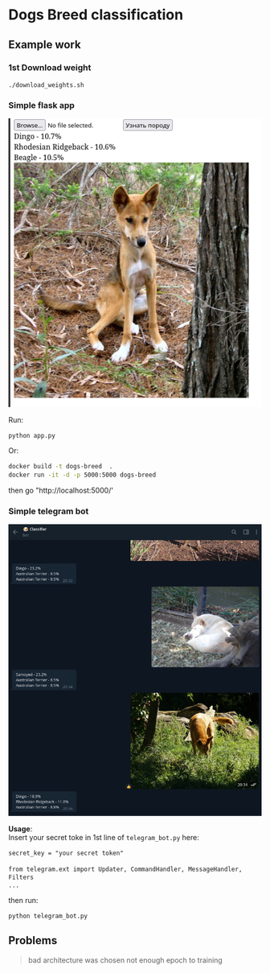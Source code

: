 # Dogs Breed classification 

## Example work 

### 1st Download weight

```
./download_weights.sh
```

### Simple flask app
<img src="images/example 1.png">

Run:
```bash
python app.py
```

Or:
```bash
docker build -t dogs-breed  .                                                                                              ✔ 
docker run -it -d -p 5000:5000 dogs-breed
```

then go "http://localhost:5000/'

### Simple telegram bot

<img src="images/example 2.png">

**Usage**:  
Insert your secret toke in 1st line of ```telegram_bot.py``` here:
```
secret_key = "your secret token"

from telegram.ext import Updater, CommandHandler, MessageHandler, Filters
...
```

then run:
```
python telegram_bot.py
```

## Problems

> bad architecture was chosen
> not enough epoch to training
